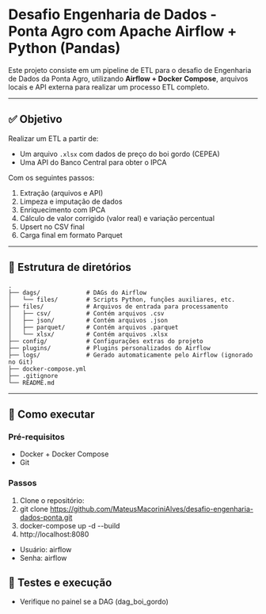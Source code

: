 # Desafio Engenharia de Dados - Ponta Agro com Apache Airflow + Python (Pandas)

Este projeto consiste em um pipeline de ETL para o desafio de Engenharia de Dados da Ponta Agro, utilizando **Airflow + Docker Compose**, arquivos locais e API externa para realizar um processo ETL completo.

---

## ✅ Objetivo

Realizar um ETL a partir de:

- Um arquivo `.xlsx` com dados de preço do boi gordo (CEPEA)
- Uma API do Banco Central para obter o IPCA

Com os seguintes passos:

1. Extração (arquivos e API)
2. Limpeza e imputação de dados
3. Enriquecimento com IPCA
4. Cálculo de valor corrigido (valor real) e variação percentual
5. Upsert no CSV final
6. Carga final em formato Parquet

---

## 📂 Estrutura de diretórios
```
.
├── dags/             # DAGs do Airflow
│   └── files/        # Scripts Python, funções auxiliares, etc.
├── files/            # Arquivos de entrada para processamento
│   ├── csv/          # Contém arquivos .csv
│   ├── json/         # Contém arquivos .json
│   ├── parquet/      # Contém arquivos .parquet
│   └── xlsx/         # Contém arquivos .xlsx
├── config/           # Configurações extras do projeto
├── plugins/          # Plugins personalizados do Airflow
├── logs/             # Gerado automaticamente pelo Airflow (ignorado no Git)
├── docker-compose.yml
├── .gitignore
└── README.md
```
---

## 🚀 Como executar

### Pré-requisitos

- Docker + Docker Compose
- Git

### Passos

1. Clone o repositório:
2. git clone https://github.com/MateusMacoriniAlves/desafio-engenharia-dados-ponta.git
3. docker-compose up -d --build
4. http://localhost:8080
- Usuário: airflow
- Senha: airflow

## 🧪 Testes e execução
- Verifique no painel se a DAG (dag_boi_gordo)